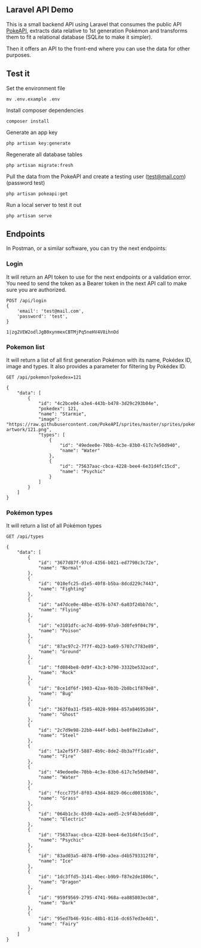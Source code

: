 ## Laravel API Demo

This is a small backend API using Laravel that consumes the public API [PokeAPI](https://pokeapi.co/), extracts data
relative to
1st generation Pokémon and transforms them to fit a relational database (SQLite to make it simpler).

Then it offers an API to the front-end where you can use the data for other purposes.

## Test it

Set the environment file

```
mv .env.example .env
```

Install composer dependencies

```
composer install
```

Generate an app key

```
php artisan key:generate
```

Regenerate all database tables

```
php artisan migrate:fresh
```

Pull the data from the PokeAPI and create a testing user (test@mail.com) (password test)

```
php artisan pokeapi:get
```

Run a local server to test it out

```
php artisan serve
```

## Endpoints

In Postman, or a similar software, you can try the next endpoints:

### Login

It will return an API token to use for the next endpoints or a validation error. You need to send the token as a Bearer
token in the next API call to make sure you are authorized.

```
POST /api/login
{
    'email': 'test@mail.com',
    'password': 'test',
}
```

```
1|zg2VEW2odlJgB0xynmexCBTMjPq5neHV4V8ihnOd
```

### Pokemon list

It will return a list of all first generation Pokémon with its name, Pokédex ID, image and types. It also provides a
parameter for filtering by Pokédex ID.

```
GET /api/pokemon?pokedex=121
```

```
{
    "data": [
        {
            "id": "4c2bce04-a3e4-443b-b478-3d29c293b04e",
            "pokedex": 121,
            "name": "Starmie",
            "image": "https://raw.githubusercontent.com/PokeAPI/sprites/master/sprites/pokemon/other/official-artwork/121.png",
            "types": [
                {
                    "id": "49edee0e-70bb-4c3e-83b0-617c7e50d940",
                    "name": "Water"
                },
                {
                    "id": "75637aac-cbca-4228-bee4-6e31d4fc15cd",
                    "name": "Psychic"
                }
            ]
        }
    ]
}
```

### Pokémon types

It will return a list of all Pokémon types

```
GET /api/types
```

```
{
    "data": [
        {
            "id": "3677d87f-97cd-4356-b021-ed7798c3c72e",
            "name": "Normal"
        },
        {
            "id": "010efc25-d1e5-40f8-b5ba-8dcd229c7443",
            "name": "Fighting"
        },
        {
            "id": "a47dce0e-48be-4576-b747-6a03f24bb7dc",
            "name": "Flying"
        },
        {
            "id": "e3101dfc-ac7d-4b99-97a9-3d0fe9f04c79",
            "name": "Poison"
        },
        {
            "id": "87ac97c2-7f7f-4b23-ba69-5707c7783e89",
            "name": "Ground"
        },
        {
            "id": "fd084be8-0d9f-43c3-b790-3332be532acd",
            "name": "Rock"
        },
        {
            "id": "8ce1df6f-1903-42aa-9b3b-2b8bc1f870e8",
            "name": "Bug"
        },
        {
            "id": "363f0a31-f585-4028-9984-857a84695384",
            "name": "Ghost"
        },
        {
            "id": "2c7d9e98-22bb-444f-bdb1-be0f8e22a0ad",
            "name": "Steel"
        },
        {
            "id": "1a2ef5f7-5887-4b9c-8de2-8b3a7ff1ca8d",
            "name": "Fire"
        },
        {
            "id": "49edee0e-70bb-4c3e-83b0-617c7e50d940",
            "name": "Water"
        },
        {
            "id": "fccc775f-8f03-43d4-8829-06ccd001938c",
            "name": "Grass"
        },
        {
            "id": "064b1c3c-83d0-4a2a-aed5-2c9f4b3e6dd0",
            "name": "Electric"
        },
        {
            "id": "75637aac-cbca-4228-bee4-6e31d4fc15cd",
            "name": "Psychic"
        },
        {
            "id": "83ad03a5-4878-4f90-a3ea-d4b5793312f0",
            "name": "Ice"
        },
        {
            "id": "1dc3ffd5-3141-4bec-b9b9-f87e2de1806c",
            "name": "Dragon"
        },
        {
            "id": "959f9569-2795-4741-968a-ea885803ecb8",
            "name": "Dark"
        },
        {
            "id": "95ed7b46-916c-48b1-8116-dc657ed3e4d1",
            "name": "Fairy"
        }
    ]
}
```

